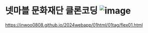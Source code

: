 # 넷마블 문화재단 클론코딩 ![image](https://github.com/user-attachments/assets/e0d9bc67-4e94-46ee-a190-e1553970cae0)


https://inwoo0808.github.io/2024webapp/01html/01tag/flex01.html
